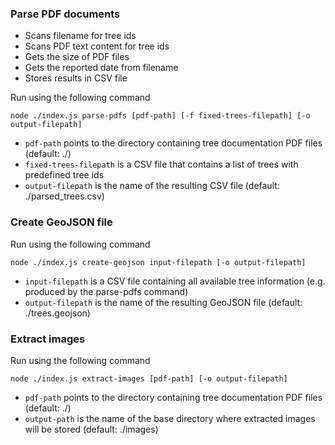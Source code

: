 
### Parse PDF documents

- Scans filename for tree ids
- Scans PDF text content for tree ids
- Gets the size of PDF files
- Gets the reported date from filename 
- Stores results in CSV file

Run using the following command
```
node ./index.js parse-pdfs [pdf-path] [-f fixed-trees-filepath] [-o output-filepath]
```
- `pdf-path` points to the directory containing tree documentation PDF files (default: ./)
- `fixed-trees-filepath` is a CSV file that contains a list of trees with predefined tree ids
- `output-filepath` is the name of the resulting CSV file (default: ./parsed_trees.csv)

### Create GeoJSON file

Run using the following command
```
node ./index.js create-geojson input-filepath [-o output-filepath]
```
- `input-filepath` is a CSV file containing all available tree information (e.g. produced by the parse-pdfs command)
- `output-filepath` is the name of the resulting GeoJSON file (default: ./trees.geojson)


### Extract images

Run using the following command
```
node ./index.js extract-images [pdf-path] [-o output-filepath]
```
- `pdf-path` points to the directory containing tree documentation PDF files (default: ./)
- `output-path` is the name of the base directory where extracted images will be stored (default: ./images)

